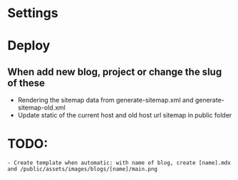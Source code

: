 # Settings

# Deploy

## When add new blog, project or change the slug of these

- Rendering the sitemap data from generate-sitemap.xml and generate-sitemap-old.xml
- Update static of the current host and old host url sitemap in public folder

# TODO:

    - Create template when automatic: with name of blog, create [name].mdx and /public/assets/images/blogs/[name]/main.png
